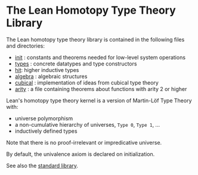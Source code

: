 The Lean Homotopy Type Theory Library
=====================================

The Lean homotopy type theory library is contained in the following
files and directories:

* [init](init/init.md) : constants and theorems needed for low-level system operations
* [types](types/types.md) : concrete datatypes and type constructors
* [hit](hit/hit.md): higher inductive types
* [algebra](algebra/algebra.md) : algebraic structures
* [cubical](cubical/cubical.md) : implementation of ideas from cubical type theory
* [arity](arity.hlean) : a file containing theorems about functions with arity 2 or higher

Lean's homotopy type theory kernel is a version of Martin-Löf Type Theory with:

* universe polymorphism
* a non-cumulative hierarchy of universes, `Type 0`, `Type 1`, ...
* inductively defined types

Note that there is no proof-irrelevant or impredicative universe.

By default, the univalence axiom is declared on initialization.

See also the [standard library](../library/library.md).
